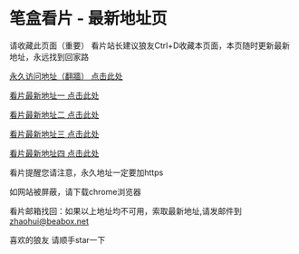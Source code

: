 # 笔盒看片 - 最新地址页

请收藏此页面（重要）
看片站长建议狼友Ctrl+D收藏本页面，本页随时更新最新地址，永远找到回家路

[永久访问地址（翻牆） 点击此处](https://beabox.net/)

[看片最新地址一 点击此处](https://bht4y6g1j1x9.shop)

[看片最新地址二 点击此处](https://bhb3v0q2v4j3.shop)

[看片最新地址三 点击此处](https://bhs5x0u1j2b8.shop)

[看片最新地址四 点击此处](https://bhr9o8n5u3a9.shop)

看片提醒您请注意，永久地址一定要加https

如网站被屏蔽，请下载chrome浏览器

看片邮箱找回：如果以上地址均不可用，索取最新地址,请发邮件到 zhaohui@beabox.net

喜欢的狼友 请顺手star一下